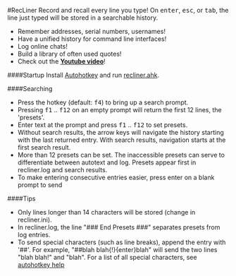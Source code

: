 #RecLiner
Record and recall every line you type! On <kbd>enter</kbd>, <kbd>esc</kbd>, or <kbd>tab</kbd>, the line just typed will be stored in a searchable history.
* Remember addresses, serial numbers, usernames!
* Have a unified history for command line interfaces!
* Log online chats!
* Build a library of often used quotes!
* Check out the **[Youtube video](https://www.youtube.com/watch?v=iOPYzTMHf_0)**!

####Startup
Install [Autohotkey](http://www.autohotkey.com/) and run [recliner.ahk](https://raw.githubusercontent.com/q335r49/RecLiner/master/recliner.ahk).

####Searching
* Press the hotkey (default: <kbd>f4</kbd>) to bring up a search prompt.
* Pressing <kbd>f1</kbd> .. <kbd>f12</kbd> on an empty prompt will return the first 12 lines, the 'presets'.
* Enter text at the prompt and press <kbd>f1</kbd> .. <kbd>f12</kbd> to set presets.
* Without search results, the arrow keys will navigate the history starting with the last returned entry. With search results, navigation starts at the first search result.
* More than 12 presets can be set. The inaccessible presets can serve to differentiate between autotext and log. Presets appear first in recliner.log and search results.
* To make entering consecutive entries easier, press enter on a blank prompt to send

####Tips
* Only lines longer than 14 characters will be stored (change in recliner.ini).
* In recliner.log, the line "### End Presets ###" separates presets from log entries.
* To send special characters (such as line breaks), append the entry with '##'. For example, "##blah blah{!}{enter}blah" will send the two lines "blah blah!" and "blah". For a list of all special characters, see [autohotkey help](http://www.autohotkey.com/docs/commands/Send.htm)

